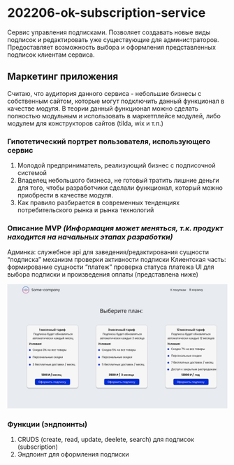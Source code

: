 # 202206-ok-subscription-service
Сервис управления подписками. Позволяет создавать новые виды подписок и редактировать уже существующие для администраторов. 
Предоставляет возможность выбора и оформления представленных подписок клиентам сервиса. 

## Маркетинг приложения
Считаю, что аудитория данного сервиса - небольшие бизнесы с собственным сайтом, которые могут подключить данный функционал в качестве модуля. 
В теории данный функционал можно сделать полностью модульным и использовать в маркетплейсе модулей, либо модулем для конструкторов сайтов (tilda, wix и т.п.)

### Гипотетический портрет пользователя, использующего сервис
1. Молодой предприниматель, реализующий бизнес с подписочной системой
2. Владелец небольшого бизнеса, не готовый тратить лишние деньги для того, чтобы разработчики сделали функционал, который можно приобрести в качестве модуля.
3. Как правило разбирается в современных тенденциях потребительского рынка и рынка технологий

### Описание MVP *(Информация может меняться, т.к. продукт находится на начальных этапах разработки)*

Админка:
служебное api для заведения/редактирования сущности “подписка”
механизм проверки активности подписки
Клиентская часть:
формирование сущности “платеж”
проверка статуса платежа
UI для выбора подписки и произведения оплаты (представлена ниже)

![img.png](static/client-design.png)

### Функции (эндпоинты)
1. CRUDS (create, read, update, deelete, search) для подписок (subscription)
2. Эндпоинт для оформления подписки
